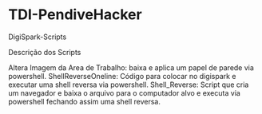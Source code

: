 # TDI-PendiveHacker

DigiSpark-Scripts


Descrição dos Scripts

Altera Imagem da Area de Trabalho: baixa e aplica um papel de parede via powershell.
ShellReverseOneline: Código para colocar no digispark e executar uma shell reversa via powershell.
Shell_Reverse: Script que cria um navegador e baixa o arquivo para o computador alvo e executa via powershell fechando assim uma shell reversa.
